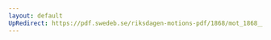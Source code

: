 ```yaml
---
layout: default
UpRedirect: https://pdf.swedeb.se/riksdagen-motions-pdf/1868/mot_1868__ak__00317/mot_1868__ak__00317_001.pdf
---
```

